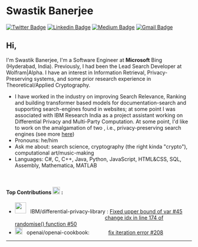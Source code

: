 # Swastik Banerjee
[![Twitter Badge](https://img.shields.io/badge/-@_justanotherlad-1ca0f1?style=flat-square&labelColor=1ca0f1&logo=twitter&logoColor=white&link=https://twitter.com/_justanotherlad)](https://twitter.com/_justanotherlad) [![Linkedin Badge](https://img.shields.io/badge/-justanotherlad-blue?style=flat-square&logo=Linkedin&logoColor=white&link=https://www.linkedin.com/in/justanotherlad/)](https://www.linkedin.com/in/justanotherlad/) [![Medium Badge](https://img.shields.io/badge/-@justanotherlad-03a57a?style=flat-square&labelColor=000000&logo=Medium&link=https://justanotherlad.medium.com/)](https://justanotherlad.medium.com/)
[![Gmail Badge](https://img.shields.io/badge/-b98swastik@gmail.com-c14438?style=flat-square&logo=Gmail&logoColor=white&link=mailto:b98swastik@gmail.com)](mailto:b98swastik@gmail.com)

## Hi, 
I'm Swastik Banerjee, I'm a Software Engineer at **Microsoft** Bing (Hyderabad, India).
Previously, I had been the Lead Search Developer at Wolfram|Alpha. I have an interest in Information Retrieval, Privacy-Preserving systems, and some prior research experience in Theoretical/Applied Cryptography.
- I have worked in the industry on improving Search Relevance, Ranking and building transformer based models for documentation-search  and supporting search-engines found in websites; at some point I was associated with IBM Research India as a project assistant working on Differential Privacy and Multi-Party Computation. At some point, I'd like to work on the amalgamation of two , i.e., privacy-preserving search engines (see more [here](https://www.quantamagazine.org/cryptographers-devise-an-approach-for-total-search-privacy-20231106/))
- Pronouns: he/him
- Ask me about: search science, cryptography (the right kinda "crypto"), computational art/music-making
- Languages: C#, C, C++, Java, Python, JavaScript, HTML&CSS, SQL, Assembly, Mathematica, MATLAB

<br>

#### Top Contributions <img src = "https://user-images.githubusercontent.com/31207633/226867691-bdba1fb5-ad94-43d5-b760-e1350a025ba8.png" width="20" height="20"> :

- <img src = "https://user-images.githubusercontent.com/31207633/226870568-5178c4f8-fc53-4aef-964b-aac6e457fb32.png" width="30"> &nbsp; IBM/differential-privacy-library : [Fixed upper bound of var #45 ](https://github.com/IBM/differential-privacy-library/pull/45)
<br> &nbsp; &nbsp; &nbsp; &nbsp; &nbsp; &nbsp; &nbsp; &nbsp; &nbsp; &nbsp; &nbsp; &nbsp; &nbsp; &nbsp; &nbsp; &nbsp; &nbsp; &nbsp; &nbsp; &nbsp; &nbsp; &nbsp; &nbsp; &nbsp; &nbsp; &nbsp; &nbsp; &nbsp; &nbsp; &nbsp; &nbsp; [change idx in line 174 of randomise() function #50](https://github.com/IBM/differential-privacy-library/pull/50)
-  <img src = "https://user-images.githubusercontent.com/31207633/226873254-c0e1dc22-afdb-4a66-88ca-55d9c8c4218e.png" height="20"> &nbsp; openai/openai-cookbook: &nbsp; &nbsp; &nbsp; &nbsp; &nbsp; &nbsp; [fix iteration error #208](https://github.com/openai/openai-cookbook/pull/208)














---
